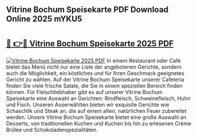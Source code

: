 ## Vitrine Bochum Speisekarte PDF Download Online 2025 mYKU5

# <h2><a href="http://gcao06.nevu.top/?p=Vitrine+Bochum+Speisekarte">🔗 👉🔴 Vitrine Bochum Speisekarte 2025 PDF</a></h2>

[![Vitrine Bochum Speisekarte 2025 PDF](https://i.imgur.com/dBaPXMq.png)](http://gcao06.nevu.top/?p=Vitrine+Bochum+Speisekarte)
In einem Restaurant oder Café bietet das Menü nicht nur eine Liste der angebotenen Gerichte, sondern auch die Möglichkeit, ein köstliches und für Ihren Geschmack geeignetes Gericht zu wählen. Auf der Vitrine Bochum Speisekarte unserer Cafeteria finden Sie viele frische Salate, die Sie in einem speziellen Bereich finden können. Für Fleischliebhaber gibt es auf unserer Vitrine Bochum Speisekarte eine Auswahl an Gerichten: Rindfleisch, Schweinefleisch, Huhn und Fisch. Unseren Auserwählten bieten wir exquisite Gerichte wie Schaschlik und Steak an, die auf einem alten, natürlichen Feuer zubereitet werden. Unsere Vitrine Bochum Speisekarte bietet eine große Auswahl an Desserts, von traditionellen Kuchen und Kuchen bis hin zu erlesenen Crème Brûlée und Schokoladenspezialitäten.
